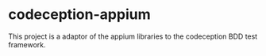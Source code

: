 # codeception-appium
This project is a adaptor of the appium libraries to the codeception BDD test framework.
